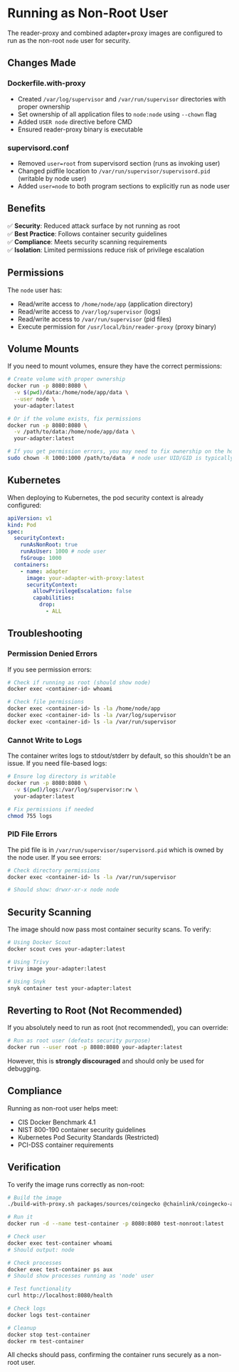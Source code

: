 # Running as Non-Root User

The reader-proxy and combined adapter+proxy images are configured to run as the non-root `node` user for security.

## Changes Made

### Dockerfile.with-proxy

- Created `/var/log/supervisor` and `/var/run/supervisor` directories with proper ownership
- Set ownership of all application files to `node:node` using `--chown` flag
- Added `USER node` directive before CMD
- Ensured reader-proxy binary is executable

### supervisord.conf

- Removed `user=root` from supervisord section (runs as invoking user)
- Changed pidfile location to `/var/run/supervisor/supervisord.pid` (writable by node user)
- Added `user=node` to both program sections to explicitly run as node user

## Benefits

✅ **Security**: Reduced attack surface by not running as root  
✅ **Best Practice**: Follows container security guidelines  
✅ **Compliance**: Meets security scanning requirements  
✅ **Isolation**: Limited permissions reduce risk of privilege escalation

## Permissions

The `node` user has:

- Read/write access to `/home/node/app` (application directory)
- Read/write access to `/var/log/supervisor` (logs)
- Read/write access to `/var/run/supervisor` (pid files)
- Execute permission for `/usr/local/bin/reader-proxy` (proxy binary)

## Volume Mounts

If you need to mount volumes, ensure they have the correct permissions:

```bash
# Create volume with proper ownership
docker run -p 8080:8080 \
  -v $(pwd)/data:/home/node/app/data \
  --user node \
  your-adapter:latest

# Or if the volume exists, fix permissions
docker run -p 8080:8080 \
  -v /path/to/data:/home/node/app/data \
  your-adapter:latest

# If you get permission errors, you may need to fix ownership on the host:
sudo chown -R 1000:1000 /path/to/data  # node user UID/GID is typically 1000
```

## Kubernetes

When deploying to Kubernetes, the pod security context is already configured:

```yaml
apiVersion: v1
kind: Pod
spec:
  securityContext:
    runAsNonRoot: true
    runAsUser: 1000 # node user
    fsGroup: 1000
  containers:
    - name: adapter
      image: your-adapter-with-proxy:latest
      securityContext:
        allowPrivilegeEscalation: false
        capabilities:
          drop:
            - ALL
```

## Troubleshooting

### Permission Denied Errors

If you see permission errors:

```bash
# Check if running as root (should show node)
docker exec <container-id> whoami

# Check file permissions
docker exec <container-id> ls -la /home/node/app
docker exec <container-id> ls -la /var/log/supervisor
docker exec <container-id> ls -la /var/run/supervisor
```

### Cannot Write to Logs

The container writes logs to stdout/stderr by default, so this shouldn't be an issue. If you need file-based logs:

```bash
# Ensure log directory is writable
docker run -p 8080:8080 \
  -v $(pwd)/logs:/var/log/supervisor:rw \
  your-adapter:latest

# Fix permissions if needed
chmod 755 logs
```

### PID File Errors

The pid file is in `/var/run/supervisor/supervisord.pid` which is owned by the node user. If you see errors:

```bash
# Check directory permissions
docker exec <container-id> ls -la /var/run/supervisor

# Should show: drwxr-xr-x node node
```

## Security Scanning

The image should now pass most container security scans. To verify:

```bash
# Using Docker Scout
docker scout cves your-adapter:latest

# Using Trivy
trivy image your-adapter:latest

# Using Snyk
snyk container test your-adapter:latest
```

## Reverting to Root (Not Recommended)

If you absolutely need to run as root (not recommended), you can override:

```bash
# Run as root user (defeats security purpose)
docker run --user root -p 8080:8080 your-adapter:latest
```

However, this is **strongly discouraged** and should only be used for debugging.

## Compliance

Running as non-root user helps meet:

- CIS Docker Benchmark 4.1
- NIST 800-190 container security guidelines
- Kubernetes Pod Security Standards (Restricted)
- PCI-DSS container requirements

## Verification

To verify the image runs correctly as non-root:

```bash
# Build the image
./build-with-proxy.sh packages/sources/coingecko @chainlink/coingecko-adapter test-nonroot:latest

# Run it
docker run -d --name test-container -p 8080:8080 test-nonroot:latest

# Check user
docker exec test-container whoami
# Should output: node

# Check processes
docker exec test-container ps aux
# Should show processes running as 'node' user

# Test functionality
curl http://localhost:8080/health

# Check logs
docker logs test-container

# Cleanup
docker stop test-container
docker rm test-container
```

All checks should pass, confirming the container runs securely as a non-root user.
